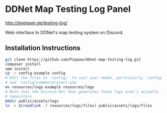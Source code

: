 # DDNet Map Testing Log Panel

http://beeteam.de/testing-log/

Web interface to DDNet's map testing system on Discord.

## Installation Instructions

```sh
git clone https://github.com/Piepow/ddnet-map-testing-log.git
composer install
npm install
cp -r config-example config
# Edit the files in `config/` to suit your needs, particularly `config/app.php`
# and `config/common/project.php`
mv resources/logs-example resources/logs
# Note that the Discord bot that generates these logs aren't actually in this
# repository
mkdir public/assets/logs
ln -s $(readlink -f resources/logs/files) public/assets/logs/files
```
